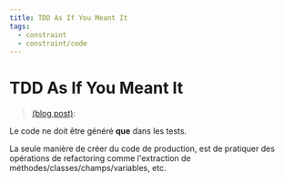 ```yaml
---
title: TDD As If You Meant It
tags:
  - constraint
  - constraint/code
---
```


# TDD As If You Meant It

> [(blog post)](https://cumulative-hypotheses.org/2011/08/30/tdd-as-if-you-meant-it/):

Le code ne doit être généré **que** dans les tests.

La seule manière de créer du code de production, est de pratiquer des opérations de refactoring comme
l'extraction de méthodes/classes/champs/variables, etc.